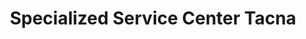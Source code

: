 ---
title: "Specialized Service Center Tacna"
url: /tacna/specialized-service-center-tacna/
shop: bicicleta
---